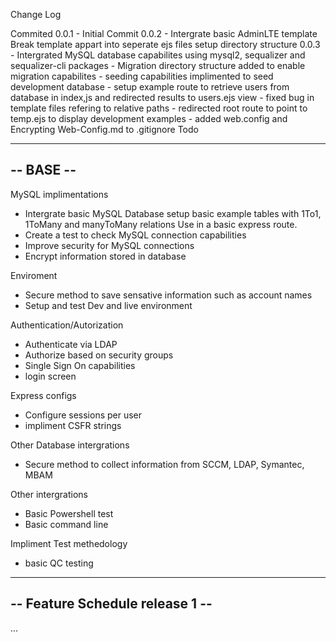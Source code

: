 Change Log

Commited
0.0.1 	- Initial Commit
0.0.2 	- Intergrate basic AdminLTE template
			Break template appart into seperate ejs files
			setup directory structure
0.0.3 	- Intergrated MySQL database capabilites using mysql2, sequalizer and sequalizer-cli packages
		- Migration directory structure added to enable migration capabilites
		- seeding capabilities implimented to seed development database
		- setup example route to retrieve users from database in index,js and redirected results to users.ejs view
		- fixed bug in template files refering to relative paths
		- redirected root route to point to temp.ejs to display development examples
		- added web.config and Encrypting Web-Config.md to .gitignore
Todo

----------
-- BASE --
----------
MySQL implimentations
 - Intergrate basic MySQL Database
		setup basic example tables with 1To1, 1ToMany and manyToMany relations
		Use in a basic express route.
 - Create a test to check MySQL connection capabilities
 - Improve security for MySQL connections
 - Encrypt information stored in database

 Enviroment 
  - Secure method to save sensative information such as account names
  - Setup and test Dev and live environment

Authentication/Autorization
 - Authenticate via LDAP
 - Authorize based on security groups
 - Single Sign On capabilities
 - login screen

Express configs
 - Configure sessions per user
 - impliment CSFR strings

 Other Database intergrations
  - Secure method to collect information from SCCM, LDAP, Symantec, MBAM

 Other intergrations
 - Basic Powershell test
 - Basic command line

 Impliment Test methedology
 - basic QC testing

--------------------------------
-- Feature Schedule release 1 --
--------------------------------
...


